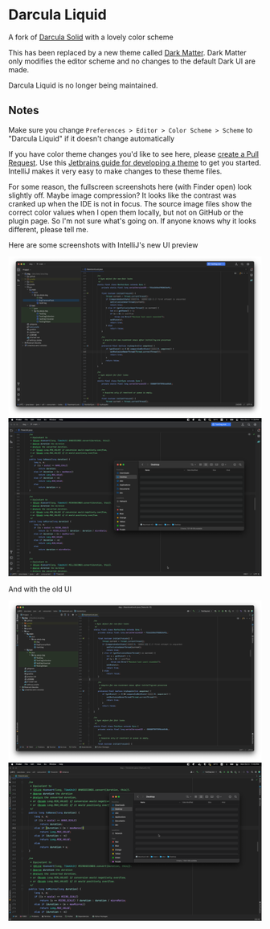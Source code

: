 # Darcula Liquid

A fork of [Darcula Solid](https://github.com/vecheslav/darcula-solid) with a lovely color scheme

This has been replaced by a new theme called [Dark Matter](https://github.com/ajs1998/dark-matter).
Dark Matter only modifies the editor scheme and no changes to the default Dark UI are made.

Darcula Liquid is no longer being maintained.

## Notes

Make sure you change `Preferences > Editor > Color Scheme > Scheme` to "Darcula Liquid" if it doesn't change automatically

If you have color theme changes you'd like to see here, please [create a Pull Request](https://github.com/ajs1998/darcula-liquid/pulls). Use this [Jetbrains guide for developing a theme](https://plugins.jetbrains.com/docs/intellij/developing-themes.html) to get you started. IntelliJ makes it very easy to make changes to these theme files.

For some reason, the fullscreen screenshots here (with Finder open) look slightly off. Maybe image compression? It looks like the contrast was cranked up when the IDE is not in focus. The source image files show the correct color values when I open them locally, but not on GitHub or the plugin page. So I'm not sure what's going on. If anyone knows why it looks different, please tell me.

Here are some screenshots with IntelliJ's new UI preview

![img.png](src/main/resources/screenshots/new-ui1.png)
![img.png](src/main/resources/screenshots/new-ui2.png)

And with the old UI

![img.png](src/main/resources/screenshots/old-ui1.png)
![img.png](src/main/resources/screenshots/old-ui2.png)
